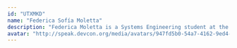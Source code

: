 ```yaml
---
id: "UTXMKD"
name: "Federica Sofía Moletta"
description: "Federica Moletta is a Systems Engineering student at the Universidad Tecnológica Nacional in Buenos Aires, Argentina. She is passionate about cutting-edge technologies, such as Blockchains and Zero Knowledge Proofs. She got acquainted with Cairo and ZKP by implementing a template that allows SNARKS produced by Circom to be verified by a starknet contract, creating a bridge between SNARKS and STARKS. Currently, she is working on reimplementing the Cairo VM in Rust."
avatar: "http://speak.devcon.org/media/avatars/947fd5b0-54a7-4162-9ed4-63a9a94836e1_rS5jhPl.jpg"
---
```

